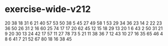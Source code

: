 # exercise-wide-v212
20
38
18
31
6
21
40
57
53
50
38
5
45
27
49
58
1
53
29
34
36
23
14
2
22
23
36
50
26
31
2
16
60
25
74
17
17
20
62
45
12
15
18
29
13
20
1
6
43
2
50
31
21
9
20
30
13
24
42
17
57
11
27
78
73
5
21
11
38
36
7
12
43
10
27
16
35
65
46
4
8
6
41
7
21
52
67
80
18
16
38
45
